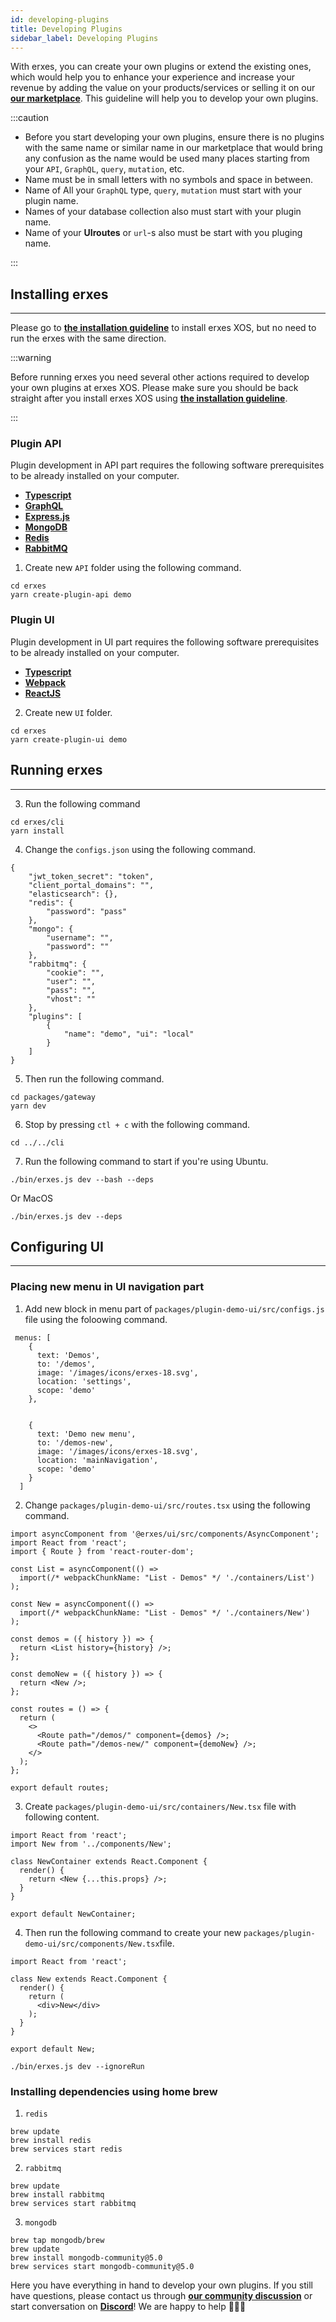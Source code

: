 ```yaml
---
id: developing-plugins
title: Developing Plugins
sidebar_label: Developing Plugins
---
```


With erxes, you can create your own plugins or extend the existing ones, which would help you to enhance your experience and increase your revenue by adding the value on your products/services or selling it on our **<a href="https://erxes.io/marketplace" target="_blank">our marketplace</a>**. This guideline will help you to develop your own plugins.

:::caution

- Before you start developing your own plugins, ensure there is no plugins with the same name or similar name in our marketplace that would bring any confusion as the name would be used many places starting from your `API`, `GraphQL`, `query`, `mutation`, etc.
- Name must be in small letters with no symbols and space in between.
- Name of All your `GraphQL` type, `query`, `mutation` must start with your plugin name. 
- Names of your database collection also must start with your plugin name. 
- Name of your **UIroutes** or `url`-s also must be start with you pluging name. 

:::


## Installing erxes
---

Please go to **<a href="https://www.erxes.org/developer/ubuntu" target="_blank">the installation guideline</a>** to install erxes XOS, but no need to run the erxes with the same direction. 

:::warning

Before running erxes you need several other actions required to develop your own plugins at erxes XOS. Please make sure you should be back straight after you install erxes XOS using **<a href="https://www.erxes.org/developer/ubuntu" target="_blank">the installation guideline</a>**.

:::


### Plugin API

Plugin development in API part requires the following software prerequisites to be already installed on your computer.

- **[Typescript](https://www.typescriptlang.org/)**
- **[GraphQL](https://graphql.org/graphql-js/)**
- **[Express.js](https://expressjs.com)**
- **[MongoDB](https://www.mongodb.com)**
- **[Redis](https://redis.io)**
- **[RabbitMQ](https://www.rabbitmq.com)**

1. Create new `API` folder using the following command.

```
cd erxes
yarn create-plugin-api demo
```

### Plugin UI

Plugin development in UI part requires the following software prerequisites to be already installed on your computer.

- **[Typescript](https://www.typescriptlang.org/)**
- **[Webpack](https://webpack.js.org/)**
- **[ReactJS](https://reactjs.org)**

2. Create new `UI` folder.

```
cd erxes
yarn create-plugin-ui demo
```

## Running erxes
---

3. Run the following command

```
cd erxes/cli
yarn install
```

4. Change the `configs.json` using the following command.

```
{
	"jwt_token_secret": "token",
	"client_portal_domains": "",
	"elasticsearch": {},
	"redis": {
		"password": "pass"
	},
	"mongo": {
		"username": "",
		"password": ""
	},
	"rabbitmq": {
		"cookie": "",
		"user": "",
		"pass": "",
		"vhost": ""
	},
	"plugins": [
		{
			"name": "demo", "ui": "local"
		}
	]
}
```

5. Then run the following command.

```
cd packages/gateway
yarn dev
```

6. Stop by pressing `ctl + c` with the following command.


```
cd ../../cli
```

7.  Run the following command to start if you're using Ubuntu.

```
./bin/erxes.js dev --bash --deps
```

Or MacOS

```
./bin/erxes.js dev --deps
```

## Configuring UI
---

### Placing new menu in UI navigation part 

1. Add new block in menu part of `packages/plugin-demo-ui/src/configs.js` file using the foloowing command.

```
 menus: [
    {
      text: 'Demos',
      to: '/demos',
      image: '/images/icons/erxes-18.svg',
      location: 'settings',
      scope: 'demo'
    },


    {
      text: 'Demo new menu',
      to: '/demos-new',
      image: '/images/icons/erxes-18.svg',
      location: 'mainNavigation',
      scope: 'demo'
    }
  ]
```

2. Change `packages/plugin-demo-ui/src/routes.tsx` using the following command. 

```
import asyncComponent from '@erxes/ui/src/components/AsyncComponent';
import React from 'react';
import { Route } from 'react-router-dom';

const List = asyncComponent(() =>
  import(/* webpackChunkName: "List - Demos" */ './containers/List')
);

const New = asyncComponent(() =>
  import(/* webpackChunkName: "List - Demos" */ './containers/New')
);

const demos = ({ history }) => {
  return <List history={history} />;
};

const demoNew = ({ history }) => {
  return <New />;
};

const routes = () => {
  return (
    <>
      <Route path="/demos/" component={demos} />;
      <Route path="/demos-new/" component={demoNew} />;
    </>
  );
};

export default routes;

```

3. Create `packages/plugin-demo-ui/src/containers/New.tsx` file with following content.  

```
import React from 'react';
import New from '../components/New';

class NewContainer extends React.Component {
  render() {
    return <New {...this.props} />;
  }
}

export default NewContainer;
```

4. Then run the following command to create your new `packages/plugin-demo-ui/src/components/New.tsx`file. 

```
import React from 'react';

class New extends React.Component {
  render() {
    return (
      <div>New</div>
    );
  }
}

export default New;

```

```
./bin/erxes.js dev --ignoreRun
```

### Installing dependencies using home brew

1. `redis`

```
brew update
brew install redis
brew services start redis
```

2. `rabbitmq`

```
brew update
brew install rabbitmq
brew services start rabbitmq
```

3. `mongodb`

```
brew tap mongodb/brew
brew update
brew install mongodb-community@5.0
brew services start mongodb-community@5.0
```

Here you have everything in hand to develop your own plugins. If you still have questions, please contact us through **<a href="https://github.com/erxes/erxes/discussionsGithub" target="_blank">our community discussion</a>** or start conversation on **<a href="https://discord.com/invite/aaGzy3gQK5" target="_blank" target="_blank">Discord</a>**! We are happy to help 🤗🤗🤗
